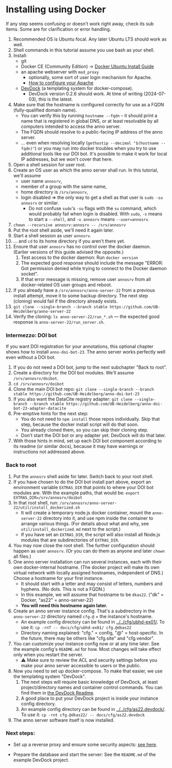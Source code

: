 ﻿
Installing using Docker
=======================

If any step seems confusing or doesn't work right away, check its sub items.
Some are for clarification or error handling.

1.  Recommended OS is Ubuntu focal.
    Any later Ubuntu LTS should work as well.
1.  Shell commands in this tutorial assume you use bash as your shell.
1.  Install:
    * git
    * Docker CE (Community Edition) &rarr; [Docker Ubuntu Install Guide](
      https://docs.docker.com/engine/install/ubuntu/)
    * an apache webserver with `mod_proxy`
      * optionally, some sort of user login mechanism for Apache.
      * [How to configure your Apache](../../cfg/reverse_proxy/apache/)
    * [DevDock][devdock-readme] (a templating system for docker-compose).
      * DevDock version 0.2.6 should work. At time of writing (2024-07-03),
        this is the latest.
1.  Make sure that the hostname is configured correctly for use as a
    FQDN (fully-qualified domain name).
    * You can verify this by running `hostname --fqdn` – it should print a
      name that is registered in global DNS, or at least resolvable by all
      computers intended to access the anno server.
    * The FQDN should resolve to a public-facing IP address of the anno server.
    * … even when resolving locally
      (`gethostip --decimal "$(hostname --fqdn)"`)
      or you may run into docker troubles when you try to use additional
      tools like our DOI bot. It's possible to make it work for local
      IP addresses, but we won't cover that here.
1.  Open a shell session for user root.
1.  Create an OS user as which the anno server shall run.
    In this tutorial, we'll assume
    * user name `annosrv`,
    * member of a group with the same name,
    * home directory is `/srv/annosrv`,
    * login disabled &rArr; the only way to get a shell as that user is
      `sudo -su annosrv` or similar.
      * Do not confuse `sudo`'s `-su` flags with the `su` command,
        which would probably fail when login is disabled.
        With `sudo`, `-s` means to start a `--shell`,
        and `-u annosrv` means `--user=annosrv`.
1.  `chown --recursive annosrv:annosrv -- /srv/annosrv`
1.  Put the root shell aside, we'll need it again later.
1.  Start a shell session as user `annosrv`.
1.  … and `cd` to its home directory if you aren't there yet.
1.  Ensure that user `annosrv` has no control over the docker daemon.
    (Earlier versions of this guide advised the opposite.)
    1.  Test access to the docker daemon: Run `docker version`
    1.  The expected good response should include the message
        "ERROR: Got permission denied while trying to connect to the
        Docker daemon socket".
    1.  If that error message is missing, remove user `annosrv` from all
        docker-related OS user groups and reboot.
1.  If you already have a `/srv/annosrv/anno-server-22` from a previous
    install attempt, move it to some backup directory.
    The next step (cloning) would fail if the directory already exists.
1.  `git clone --single-branch --branch stable https://github.com/UB-Heidelberg/anno-server-22`
1.  Verify the cloning: `ls anno-server-22/run_*.sh` — the expected good
    response is `anno-server-22/run_server.sh`.



### Intermezzo: DOI bot

If you want DOI registration for your annotations, this optional chapter
shows how to install `anno-doi-bot-23`.
The anno server works perfectly well even without a DOI bot.

1.  If you do not need a DOI bot, jump to the next subchapter "Back to root".
1.  Create a directory for the DOI bot modules.
    We'll assume `/srv/annosrv/doibot`.
1.  `cd /srv/annosrv/doibot`
1.  Clone the main DOI bot repo:
    `git clone --single-branch --branch stable https://github.com/UB-Heidelberg/anno-doi-bot-23`
1.  If you also want the DataCite registry adapter:
    `git clone --single-branch --branch stable https://github.com/UB-Heidelberg/anno-doi-bot-23-adapter-datacite`
1.  Pre-emptive hints for the next step:
    * You do not need to `npm install` those repos individually.
      Skip that step, because the docker install script will do that soon.
    * You already cloned them, so you can skip their cloning step.
    * Don't start the DOI bot or any adapter yet. DevDock will do that later.
1.  With those hints in mind, set up each DOI bot component according to its
    readme (or similar docs), because it may have warnings or instructions
    not addressed above.



### Back to root

1.  Put the `annosrv` shell aside for later. Switch back to your root shell.
1.  If you have chosen to do the DOI bot install part above, export an
    environment variable `EXTRAS_DIR` that points to where your DOI bot
    modules are. With the example paths, that would be:
    `export EXTRAS_DIR=/srv/annosrv/doibot`
1.  In that root shell, run:
    `/srv/annosrv/anno-server-22/util/install_dockerized.sh`
    * It will create a temporary node.js docker container, mount the
      `anno-server-22` directory into it, and use npm inside the container
      to arrange various things. (For details about what and why, see
      `util/install_dockerized.md` next to the script.)
    * If you have set an `EXTRAS_DIR`, the script will also install all
      Node.js modules that are subdirectories of `EXTRAS_DIR`.
1.  You may now close the root shell.
    The further configuration should happen as user `annosrv`.
    (Or you can do them as anyone and later `chown` all files.)
1.  One anno server installation can run several instances,
    each with their own docker-internal hostname.
    (The docker project will make its own virtual network with locally
    assigned hostnames, independent of DNS.)
    Choose a hostname for your first instance.
    * It should start with a letter and may consist of letters,
      numbers and hyphens. (No dots. This is not a FQDN.)
    * In this example, we will assume that hostname to be `dkas22`.
      ("dk" = Docker, "as22" = anno-server-22)
    * __You will need this hostname again later.__
1.  Create an anno server instance config.
    That's a subdirectory in the `anno-server-22` directory named
    `cfg.@` + the instance's hostname.
    * An example config directory can be found in
      [../../cfg/ubhd-ex01/](../../cfg/ubhd-ex01/).
      To use it: `cp -rnT -- docs/cfg/ubhd-ex01/ cfg.@dkas22`
    * Directory naming explained: "cfg." = config, "@" = host-specific.
      In the future, there may be others like "cfg.site" and "cfg.vendor".
1.  You can customize your instance config now or at any time later.
    See the example config's `README.md` for how.
    Most changes will take effect only when you restart the server.
    * ⚠ Make sure to review the ACL and security settings before you make
      your anno server accessible to users or the public.
1.  Now you need to set up docker-compose.
    To make that easier, we use the templating system "DevDock".
    1.  The next steps will require basic knowledge of DevDock, at least
        project/directory names and container control commands.
        You can find them in [the DevDock Readme][devdock-readme].
    1.  A good place to put your DevDock project is inside your
        instance config directory.
    1.  An example config directory can be found in
        [../../cfg/as22.devdock/](../../cfg/as22.devdock/).
        To use it: `cp -rnt cfg.@dkas22/ -- docs/cfg/as22.devdock`
1.  The anno server software itself is now installed.


### Next steps:

* Set up a reverse proxy and ensure some security aspects:
  [see here](../../cfg/reverse_proxy/).
* Prepare the database and start the server:
  See the `README.md` of the example DevDock project.








  [devdock-readme]: https://github.com/UB-Heidelberg/docker-devel-util-pmb/tree/master/devdock


<!-- Deprecated steps kept around in case we need them again. Please ignore.
### BEGIN deprecated

1.  Ensure you have a user account that has control over the docker daemon.
    You could use `root`, or add yourself to the `docker` group.
    New group memberships only apply at start of a login session, so you may
    need to reconnect SSH, restart your terminal multiplexer, or even reboot.
    1.  Test access to the docker daemon: Run `docker version`
        as the docker-capable user.
    1.  The expected good response should include a section "docker-init:"
        with a "version:" entry.
    1.  If that enty is missing, fix permissions and/or docker.
        Unfortunately, that's ouf of scope for this guide.

### ENDOF deprecated
-- -->

